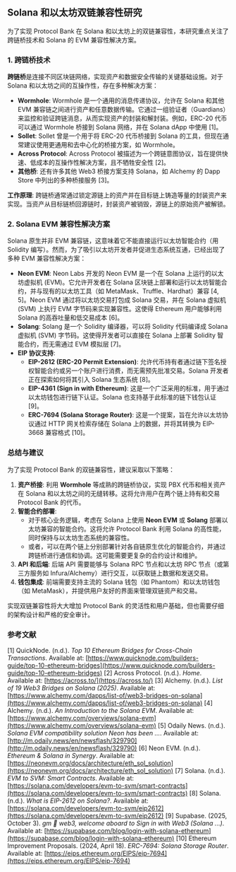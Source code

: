 ## Solana 和以太坊双链兼容性研究

为了实现 Protocol Bank 在 Solana 和以太坊上的双链兼容性，本研究重点关注了跨链桥技术和 Solana 的 EVM 兼容性解决方案。

### 1. 跨链桥技术

**跨链桥**是连接不同区块链网络，实现资产和数据安全传输的关键基础设施。对于 Solana 和以太坊之间的互操作性，存在多种解决方案：

*   **Wormhole**: Wormhole 是一个通用的消息传递协议，允许在 Solana 和其他 EVM 兼容链之间进行资产和任意数据传输。它通过一组验证者（Guardians）来监控和验证跨链消息，从而实现资产的封装和解封装。例如，ERC-20 代币可以通过 Wormhole 桥接到 Solana 网络，并在 Solana dApp 中使用 [1]。
*   **Sollet**: Sollet 曾是一个用于将 ERC-20 代币桥接到 Solana 的工具，但现在通常建议使用更通用和去中心化的桥接方案，如 Wormhole。
*   **Across Protocol**: Across Protocol 被描述为一个跨链意图协议，旨在提供快速、低成本的互操作性解决方案，且不牺牲安全性 [2]。
*   **其他桥**: 还有许多其他 Web3 桥接方案支持 Solana，如 Alchemy 的 Dapp Store 中列出的多种桥接服务 [3]。

**工作原理**: 跨链桥通常通过锁定源链上的资产并在目标链上铸造等量的封装资产来实现。当资产从目标链桥回源链时，封装资产被销毁，源链上的原始资产被解锁。

### 2. Solana EVM 兼容性解决方案

Solana 原生并非 EVM 兼容链，这意味着它不能直接运行以太坊智能合约（用 Solidity 编写）。然而，为了吸引以太坊开发者并促进生态系统互通，已经出现了多种 EVM 兼容性解决方案：

*   **Neon EVM**: Neon Labs 开发的 Neon EVM 是一个在 Solana 上运行的以太坊虚拟机 (EVM)。它允许开发者在 Solana 区块链上部署和运行以太坊智能合约，并与现有的以太坊工具（如 MetaMask、Truffle、Hardhat）兼容 [4, 5]。Neon EVM 通过将以太坊交易打包成 Solana 交易，并在 Solana 虚拟机 (SVM) 上执行 EVM 字节码来实现兼容性。这使得 Ethereum 用户能够利用 Solana 的高吞吐量和低交易成本 [6]。
*   **Solang**: Solang 是一个 Solidity 编译器，可以将 Solidity 代码编译成 Solana 虚拟机 (SVM) 字节码。这使得开发者可以直接在 Solana 上部署 Solidity 智能合约，而无需通过 EVM 模拟层 [7]。
*   **EIP 协议支持**: 
    *   **EIP-2612 (ERC-20 Permit Extension)**: 允许代币持有者通过链下签名授权智能合约或另一个账户进行消费，而无需预先批准交易。Solana 开发者正在探索如何将其引入 Solana 生态系统 [8]。
    *   **EIP-4361 (Sign in with Ethereum)**: 这是一个广泛采用的标准，用于通过以太坊钱包进行链下认证。Solana 也支持基于此标准的链下钱包认证 [9]。
    *   **ERC-7694 (Solana Storage Router)**: 这是一个提案，旨在允许以太坊协议通过 HTTP 网关检索存储在 Solana 上的数据，并将其转换为 EIP-3668 兼容格式 [10]。

### 总结与建议

为了实现 Protocol Bank 的双链兼容性，建议采取以下策略：

1.  **资产桥接**: 利用 **Wormhole** 等成熟的跨链桥协议，实现 PBX 代币和相关资产在 Solana 和以太坊之间的无缝转移。这将允许用户在两个链上持有和交易 Protocol Bank 的代币。
2.  **智能合约部署**: 
    *   对于核心业务逻辑，考虑在 Solana 上使用 **Neon EVM** 或 **Solang** 部署以太坊兼容的智能合约。这将允许 Protocol Bank 利用 Solana 的高性能，同时保持与以太坊生态系统的兼容性。
    *   或者，可以在两个链上分别部署针对各自链原生优化的智能合约，并通过跨链桥进行通信和协调。这可能需要更复杂的合约设计和维护。
3.  **API 和后端**: 后端 API 需要能够与 Solana RPC 节点和以太坊 RPC 节点（或第三方服务如 Infura/Alchemy）进行交互，以获取链上数据和发送交易。
4.  **钱包集成**: 前端需要支持主流的 Solana 钱包（如 Phantom）和以太坊钱包（如 MetaMask），并提供用户友好的界面来管理双链资产和交易。

实现双链兼容性将大大增加 Protocol Bank 的灵活性和用户基础，但也需要仔细的架构设计和严格的安全审计。

### 参考文献

[1] QuickNode. (n.d.). *Top 10 Ethereum Bridges for Cross-Chain Transactions*. Available at: [https://www.quicknode.com/builders-guide/top-10-ethereum-bridges](https://www.quicknode.com/builders-guide/top-10-ethereum-bridges)
[2] Across Protocol. (n.d.). *Home*. Available at: [https://across.to/](https://across.to/)
[3] Alchemy. (n.d.). *List of 19 Web3 Bridges on Solana (2025)*. Available at: [https://www.alchemy.com/dapps/list-of/web3-bridges-on-solana](https://www.alchemy.com/dapps/list-of/web3-bridges-on-solana)
[4] Alchemy. (n.d.). *An Introduction to the Solana EVM*. Available at: [https://www.alchemy.com/overviews/solana-evm](https://www.alchemy.com/overviews/solana-evm)
[5] Odaily News. (n.d.). *Solana EVM compatibility solution Neon has been ...*. Available at: [http://m.odaily.news/en/newsflash/329790](http://m.odaily.news/en/newsflash/329790)
[6] Neon EVM. (n.d.). *Ethereum & Solana in Synergy*. Available at: [https://neonevm.org/docs/architecture/eth_sol_solution](https://neonevm.org/docs/architecture/eth_sol_solution)
[7] Solana. (n.d.). *EVM to SVM: Smart Contracts*. Available at: [https://solana.com/developers/evm-to-svm/smart-contracts](https://solana.com/developers/evm-to-svm/smart-contracts)
[8] Solana. (n.d.). *What is EIP-2612 on Solana?*. Available at: [https://solana.com/developers/evm-to-svm/eip2612](https://solana.com/developers/evm-to-svm/eip2612)
[9] Supabase. (2025, October 3). *gm 👋 web3, welcome aboard to Sign in with Web3 (Solana ...)*. Available at: [https://supabase.com/blog/login-with-solana-ethereum](https://supabase.com/blog/login-with-solana-ethereum)
[10] Ethereum Improvement Proposals. (2024, April 18). *ERC-7694: Solana Storage Router*. Available at: [https://eips.ethereum.org/EIPS/eip-7694](https://eips.ethereum.org/EIPS/eip-7694)

